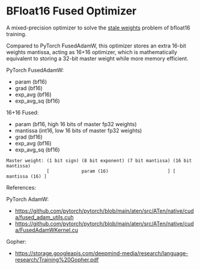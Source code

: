 # BFloat16 Fused Optimizer

A mixed-precision optimizer to solve the [stale weights]() problem of bfloat16 training.

Compared to PyTorch FusedAdamW, this optimizer stores an extra 16-bit weights mantissa, acting as 16+16 optimizer, which is mathematically equivalent to storing a 32-bit master weight while more memory efficient.

PyTorch FusedAdamW:

 - param (bf16)
 - grad (bf16)
 - exp_avg (bf16)
 - exp_avg_sq (bf16)

16+16 Fused:

 - param (bf16, high 16 bits of master fp32 weights)
 - mantissa (int16, low 16 bits of master fp32 weights)
 - grad (bf16)
 - exp_avg (bf16)
 - exp_avg_sq (bf16)

```
Master weight: (1 bit sign) (8 bit exponent) (7 bit mantissa) (16 bit mantissa)
               [            param (16)                      ] [ mantissa (16) ]
```

References:

PyTorch AdamW:
 - https://github.com/pytorch/pytorch/blob/main/aten/src/ATen/native/cuda/fused_adam_utils.cuh
 - https://github.com/pytorch/pytorch/blob/main/aten/src/ATen/native/cuda/FusedAdamWKernel.cu

Gopher:
 - https://storage.googleapis.com/deepmind-media/research/language-research/Training%20Gopher.pdf